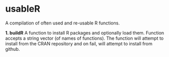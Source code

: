 # usableR
A compilation of often used and re-usable R functions.

**1. buildR**
A function to install R packages and optionally load them.
Function accepts a string vector (of names of functions).
The function will attempt to install from the CRAN repository and on fail, will attempt to install from github.
